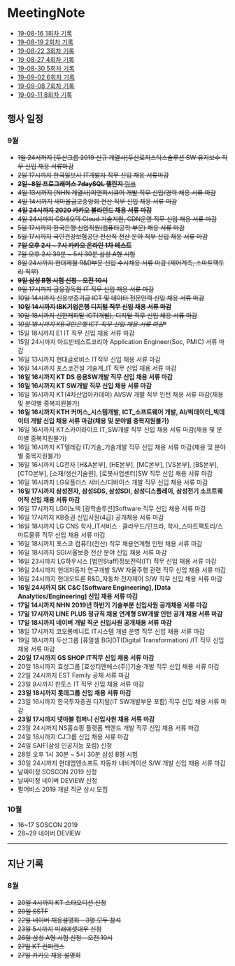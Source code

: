 # MeetingNote

- [19-08-16 1회차 기록](https://github.com/jobhope/MeetingNote/blob/master/meetingNote/20190816_1.md)
- [19-08-19 2회차 기록](https://github.com/jobhope/MeetingNote/blob/master/meetingNote/20190819_2.md)
- [19-08-22 3회차 기록](https://github.com/jobhope/MeetingNote/blob/master/meetingNote/20190822_3.md)
- [19-08-27 4회차 기록](https://github.com/jobhope/MeetingNote/blob/master/meetingNote/20190827_4.md)
- [19-08-30 5회차 기록](https://github.com/jobhope/MeetingNote/blob/master/meetingNote/20190830_5.md)
- [19-09-02 6회차 기록](https://github.com/jobhope/MeetingNote/blob/master/meetingNote/20190902_6.md)
- [19-09-08 7회차 기록](https://github.com/jobhope/MeetingNote/blob/master/meetingNote/20190908_7.md)
- [19-09-11 8회차 기록](https://github.com/jobhope/MeetingNote/blob/master/meetingNote/20190911_8.md)

## 행사 일정

### 9월
- ~~1일 24시까지 [두산그룹 2019 신규 계열사]두산로지스틱스솔루션 SW 유지보수 직무 신입 채용 서류마감~~
- ~~2일 17시까지 한국일보사 IT개발자 직무 신입 채용 서류마감~~
- ~~**2일~8일 프로그래머스 7daySQL 챌린지** [링크](https://programmers.co.kr/events/7day-sql?utm_source=programmers&utm_medium=learn_7daySQL&utm_campaign=7daySQL)~~
- ~~4일 13시까지 [NHN 계열사]피앤피시큐어 개발 직무 신입/경력 채용 서류 마감~~
- ~~4일 14시까지 새마을금고중앙회 전산 직무 신입 채용 서류 마감~~
- ~~**4일 24시까지 2020 카카오 블라인드 채용 서류 마감**~~
- ~~4일 24시까지 GS네오텍 Cloud 기술지원, CDN운영 직무 신입 채용 서류 마감~~
- ~~5일 17시까지 한국은행 신입직원(컴퓨터공학 부문) 채용 서류 마감~~
- ~~5일 17시까지 국민건강보험공단 전산직 전산 분야 직무 신입 채용 서류 마감~~
- ~~**7일 오후 2시 ~ 7시 카카오 온라인 1차 테스트**~~
- ~~7일 오후 2시 30분 ~ 5시 30분 삼성 A형 시험~~
- ~~8일 24시까지 현대제철 R&D부문 신입 수시채용 서류 마감 (제어계측, 스마트팩토리 직무)~~
- ~~**9일 삼성 B형 시험 신청 - 오전 10시**~~
- ~~9일 17시까지 금융감독원 IT 직무 신입 채용 서류 마감~~
- ~~10일 14시까지 신용보증기금 	ICT 및 데이터 전문인력 신입 채용 서류 마감~~
- ~~**10일 14시까지 IBK기업은행 디지털 직무 신입 채용 서류 마감**~~
- ~~10일 18시까지 신한캐피탈 ICT(개발), 디지털 직무 신입 채용 서류 마감~~
- ~~*10일 18시까지 KB국민은행 ICT 직무 신입 채용 서류 마감**~~
- 15일 18시까지 E1 IT 직무 신입 채용 서류 마감
- 15일 24시까지 아드반테스트코리아 Application Engineer(Soc, PMIC) 서류 마감
- 16일 13시까지 현대글로비스 IT직무 신입 채용 서류 마감
- 16일 14시까지	포스코건설 기술계_IT 직무 신입 채용 서류 마감
- **16일 16시까지 KT DS 응용SW개발 직무 신입 채용 서류 마감**
- **16일 16시까지 KT SW개발 직무 신입 채용 서류 마감**
- 16일 16시까지 KT(4차산업아카데미) AI/SW 개발 직무 인턴 채용 서류 마감(채용 및 분야별 중복지원불가)
- **16일 16시까지 KTH 커머스_시스템개발, ICT_소프트웨어 개발, AI/빅데이터_빅데이터 개발 신입 채용 서류 마감(채용 및 분야별 중복지원불가)**
- 16일 16시까지 KT스카이라이프 IT_SW개발 직무 신입 채용 서류 마감(채용 및 분야별 중복지원불가)
- 16일 16시까지 KT텔레캅 IT/기술_기술개발 직무 신입 채용 서류 마감(채용 및 분야별 중복지원불가)
- 16일 16시까지 LG전자 [H&A본부], [HE본부], [MC본부], 	[VS본부], [BS본부], [CTO본부], [소재/생산기술원], [로봇사업센터]SW 직무 신입 채용 서류 마감
- 16일 16시까지 LG유플러스 서비스/디바이스 개발 직무 신입 채용 서류 마감
- **16일 17시까지 삼성전자, 삼성SDS, 삼성SDI, 삼성디스플레이, 삼성전기 소프트웨어직 신입 채용 서류 마감**
- 16일 17시까지 LG이노텍 [광학솔루션]Software 직무 신입 채용 서류 마감
- 16일 17시까지 KB증권 신입사원(4급) 공개채용 서류 마감
- 16일 18시까지 LG CNS 학사_IT서비스 · 클라우드/인프라, 학사_스마트팩토리/스마트물류 직무 신입 채용 서류 마감
- 16일 18시까지 포스코 컴퓨터(전산) 직무 채용연계형 인턴 채용 서류 마감
- 16일 18시까지 SGI서울보증 전산 분야 신입 채용 서류 마감
- 16일 23시까지 LG하우시스 [법인Staff]정보전략(IT) 직무 신입 채용 서류 마감
- 16일 24시까지 현대자동차 연구개발 S/W 자율주행 관련 직무 신입 채용 서류 마감
- 16일 24시까지 현대오트론 R&D_자동차 전자제어 S/W 직무 신입 채용 서류 마감
- **16일 24시까지 SK C&C [Software Engineering], [Data Analytics/Engineering] 신입 채용 서류 마감**
- **17일 14시까지 NHN 2019년 하반기 기술부분 신입사원 공개채용 서류 마감**
- **17일 17시까지 LINE PLUS 정규직 채용 연계형 SW개발 인턴 공개 채용 서류 마감**
- **17일 18시까지 네이버 개발 직군 신입사원 공개채용 서류 마감**
- 18일 17시까지 코오롱베니트 IT시스템 개발 운영 직무 신입 채용 서류 마감
- 19일 18시까지 두산그룹 [퓨얼셀 BG]DT(Digital Transformation) /IT 직무 신입 채용 서류 마감
- **20일 17시까지 GS SHOP IT직무 신입 채용 서류 마감**
- 20일 18시까지 효성그룹 [효성티앤에스(주)]기술·개발 직무 신입 채용 서류 마감
- 22일 24시까지 EST Family 공채 서류 마감
- 23일 9시까지 판토스 IT 직무 신입 채용 서류 마감
- **23일 18시까지 롯데그룹 신입 채용 서류 마감**
- 23일 16시까지 한국투자증권 디지털(IT SW개발부문 포함) 직무 신입 채용 서류 마감
- **23일 17시까지 넷마블 컴퍼니 신입사원 채용 서류 마감**
- 23일 24시까지 NS홈쇼핑 플랫폼 백엔드 개발 직무 신입 채용 서류 마감
- 24일 18시까지 CJ그룹 신입 채용 서류 마감
- 24일 SAIF(삼성 인공지능 포럼) 신청
- 28일 오후 1시 30분 ~ 5시 30분 삼성 B형 시험
- 30일 24시까지 현대엠엔소프트 자동차 내비게이션 S/W 개발 신입 채용 서류 마감
- 날짜미정 SOSCON 2019 신청
- 날짜미정 네이버 DEVIEW 신청
- 펄어비스 2019 개발 직군 상시 모집

### 10월
- 16~17 SOSCON 2019
- 28~29 네이버 DEVIEW

---
## 지난 기록

### 8월
- ~~20일 4시까지 KT 스타오디션 신청~~
- ~~20일 SSTF~~
- ~~22일 네이버 채용설명회 - 3명 모두 참석~~
- ~~23일 5시까지 미래에셋대우 신청~~
- ~~26일 삼성 A형 시험 신청 - 오전 10시~~
- ~~27일 KT 컨퍼런스~~
- ~~27일 카카오 채용 설명회~~
